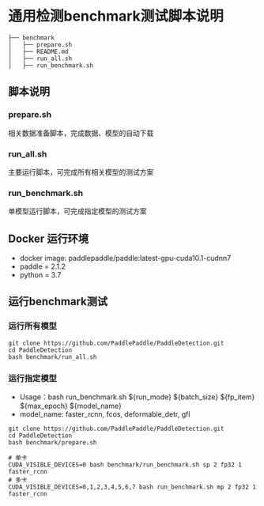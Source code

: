 # 通用检测benchmark测试脚本说明

```
├── benchmark
│   ├── prepare.sh
│   ├── README.md
│   ├── run_all.sh
│   ├── run_benchmark.sh
```

## 脚本说明

### prepare.sh
相关数据准备脚本，完成数据、模型的自动下载
### run_all.sh
主要运行脚本，可完成所有相关模型的测试方案
### run_benchmark.sh
单模型运行脚本，可完成指定模型的测试方案

## Docker 运行环境
* docker image: paddlepaddle/paddle:latest-gpu-cuda10.1-cudnn7
* paddle = 2.1.2
* python = 3.7

## 运行benchmark测试

### 运行所有模型
```
git clone https://github.com/PaddlePaddle/PaddleDetection.git
cd PaddleDetection
bash benchmark/run_all.sh
```

### 运行指定模型
* Usage：bash run_benchmark.sh ${run_mode} ${batch_size} ${fp_item} ${max_epoch} ${model_name}
* model_name: faster_rcnn, fcos, deformable_detr, gfl
```
git clone https://github.com/PaddlePaddle/PaddleDetection.git
cd PaddleDetection
bash benchmark/prepare.sh

# 单卡
CUDA_VISIBLE_DEVICES=0 bash benchmark/run_benchmark.sh sp 2 fp32 1 faster_rcnn
# 多卡
CUDA_VISIBLE_DEVICES=0,1,2,3,4,5,6,7 bash run_benchmark.sh mp 2 fp32 1 faster_rcnn
```
